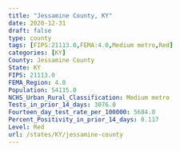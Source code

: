 ```yaml
---
title: "Jessamine County, KY"
date: 2020-12-31
draft: false
type: county
tags: [FIPS:21113.0,FEMA:4.0,Medium metro,Red]
categories: [KY]
County: Jessamine County
State: KY
FIPS: 21113.0
FEMA_Region: 4.0
Population: 54115.0
NCHS_Urban_Rural_Classification: Medium metro
Tests_in_prior_14_days: 3076.0
Fourteen_day_test_rate_per_100000: 5684.0
Percent_Positivity_in_prior_14_days: 0.117
Level: Red
url: /states/KY/jessamine-county
---
```



